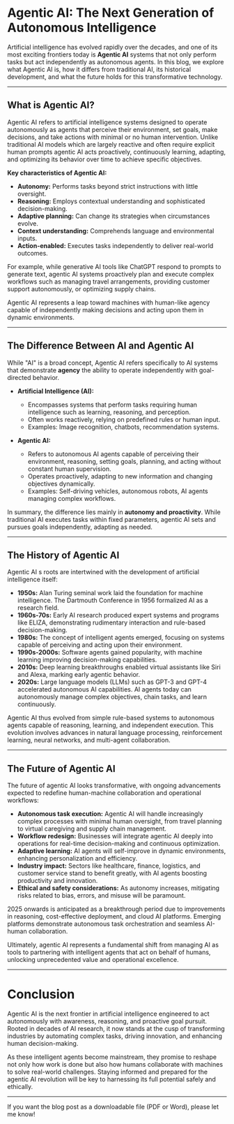 # Agentic AI: The Next Generation of Autonomous Intelligence

Artificial intelligence has evolved rapidly over the decades, and one of its most exciting frontiers today is **Agentic AI**
systems that not only perform tasks but act independently as autonomous agents. In this blog, we explore what Agentic AI is, how it differs from traditional AI, its historical development, and what the future holds for this transformative technology.

---

## What is Agentic AI?

Agentic AI refers to artificial intelligence systems designed to operate autonomously as agents that perceive their environment, set goals, make decisions, and take actions with minimal or no human intervention. Unlike traditional AI models
which are largely reactive and often require explicit human prompts
agentic AI acts proactively, continuously learning, adapting, and optimizing its behavior over time to achieve specific objectives.

**Key characteristics of Agentic AI:**

- **Autonomy:** Performs tasks beyond strict instructions with little oversight.
- **Reasoning:** Employs contextual understanding and sophisticated decision-making.
- **Adaptive planning:** Can change its strategies when circumstances evolve.
- **Context understanding:** Comprehends language and environmental inputs.
- **Action-enabled:** Executes tasks independently to deliver real-world outcomes.

For example, while generative AI tools like ChatGPT respond to prompts to generate text, agentic AI systems proactively plan and execute complex workflows such as managing travel arrangements, providing customer support autonomously, or optimizing supply chains.

Agentic AI represents a leap toward machines with human-like agency
capable of independently making decisions and acting upon them in dynamic environments.

---

## The Difference Between AI and Agentic AI

While "AI" is a broad concept, Agentic AI refers specifically to AI systems that demonstrate **agency**
the ability to operate independently with goal-directed behavior.

- **Artificial Intelligence (AI):**
  - Encompasses systems that perform tasks requiring human intelligence such as learning, reasoning, and perception.
  - Often works reactively, relying on predefined rules or human input.
  - Examples: Image recognition, chatbots, recommendation systems.

- **Agentic AI:**
  - Refers to autonomous AI agents capable of perceiving their environment, reasoning, setting goals, planning, and acting without constant human supervision.
  - Operates proactively, adapting to new information and changing objectives dynamically.
  - Examples: Self-driving vehicles, autonomous robots, AI agents managing complex workflows.

In summary, the difference lies mainly in **autonomy and proactivity**. While traditional AI executes tasks within fixed parameters, agentic AI sets and pursues goals independently, adapting as needed.

---

## The History of Agentic AI

Agentic AI
s roots are intertwined with the development of artificial intelligence itself:

- **1950s:** Alan Turing
seminal work laid the foundation for machine intelligence. The Dartmouth Conference in 1956 formalized AI as a research field.
- **1960s-70s:** Early AI research produced expert systems and programs like ELIZA, demonstrating rudimentary interaction and rule-based decision-making.
- **1980s:** The concept of 
intelligent agents
emerged, focusing on systems capable of perceiving and acting upon their environment.
- **1990s-2000s:** Software agents gained popularity, with machine learning improving decision-making capabilities.
- **2010s:** Deep learning breakthroughs enabled virtual assistants like Siri and Alexa, marking early agentic behavior.
- **2020s:** Large language models (LLMs) such as GPT-3 and GPT-4 accelerated autonomous AI capabilities. AI agents today can autonomously manage complex objectives, chain tasks, and learn continuously.

Agentic AI thus evolved from simple rule-based systems to autonomous agents capable of reasoning, learning, and independent execution. This evolution involves advances in natural language processing, reinforcement learning, neural networks, and multi-agent collaboration.

---

## The Future of Agentic AI

The future of agentic AI looks transformative, with ongoing advancements expected to redefine human-machine collaboration and operational workflows:

- **Autonomous task execution:** Agentic AI will handle increasingly complex processes with minimal human oversight, from travel planning to virtual caregiving and supply chain management.
- **Workflow redesign:** Businesses will integrate agentic AI deeply into operations for real-time decision-making and continuous optimization.
- **Adaptive learning:** AI agents will self-improve in dynamic environments, enhancing personalization and efficiency.
- **Industry impact:** Sectors like healthcare, finance, logistics, and customer service stand to benefit greatly, with AI agents boosting productivity and innovation.
- **Ethical and safety considerations:** As autonomy increases, mitigating risks related to bias, errors, and misuse will be paramount.

2025 onwards is anticipated as a breakthrough period due to improvements in reasoning, cost-effective deployment, and cloud AI platforms. Emerging platforms demonstrate autonomous task orchestration and seamless AI-human collaboration.

Ultimately, agentic AI represents a fundamental shift
from managing AI as tools to partnering with intelligent agents that act on behalf of humans, unlocking unprecedented value and operational excellence.

---

# Conclusion

Agentic AI is the next frontier in artificial intelligence
engineered to act autonomously with awareness, reasoning, and proactive goal pursuit. Rooted in decades of AI research, it now stands at the cusp of transforming industries by automating complex tasks, driving innovation, and enhancing human decision-making.

As these intelligent agents become mainstream, they promise to reshape not only how work is done but also how humans collaborate with machines to solve real-world challenges. Staying informed and prepared for the agentic AI revolution will be key to harnessing its full potential safely and ethically.

---

If you want the blog post as a downloadable file (PDF or Word), please let me know!